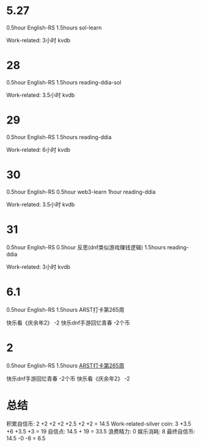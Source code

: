 # 5.27
0.5hour English-RS
1.5hours sol-learn

Work-related:
3小时 kvdb

# 28
0.5hour English-RS
1.5hours reading-ddia-sol

Work-related:
3.5小时 kvdb

# 29
0.5hour English-RS
1.5hours reading-ddia

Work-related:
6小时 kvdb

# 30
0.5hour English-RS
0.5hour web3-learn 
1hour reading-ddia

Work-related:
3.5小时 kvdb

# 31
0.5hour English-RS
0.5hour 反思(dnf类似游戏赚钱逻辑)
1.5hours reading-ddia

Work-related:
3小时 kvdb

# 6.1
0.5hour English-RS
1.5hours ARST打卡第265周

快乐看《庆余年2》 -2
快乐dnf手游回忆青春 -2个币

# 2
0.5hour English-RS
1.5hours [ARST打卡第265周](https://www.wolfdan.cn/arst%E6%89%93%E5%8D%A1%E7%AC%AC265%E5%91%A8/)

快乐dnf手游回忆青春 -2个币
快乐看《庆余年2》 -2

# 总结
积累自信币: 2 +2 +2 +2 +2.5 +2 +2 = 14.5
Work-related-silver coin: 3 +3.5 +6 +3.5 +3 = 19
自信点: 14.5 + 19 = 33.5
浪费精力: 0
娱乐消耗: 8
最终自信币: 14.5 -0 -8 = 6.5

